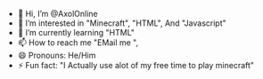 - 👋 Hi, I’m @AxolOnline
- 👀 I’m interested in "Minecraft", "HTML", And "Javascript"
- 🌱 I’m currently learning "HTML"
- 📫 How to reach me "EMail me ",
- 😄 Pronouns: He/Him
- ⚡ Fun fact: "I Actually use alot of my free time to play minecraft"

<!---
AxolOnline/AxolOnline is a ✨ special ✨ repository because its `README.md` (this file) appears on your GitHub profile.
You can click the Preview link to take a look at your changes.
--->
